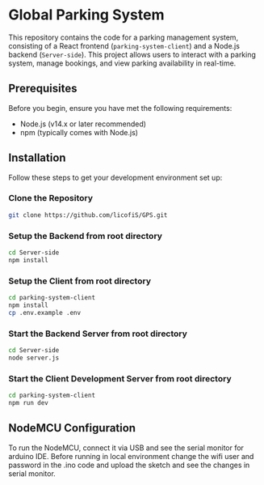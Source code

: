 # Global Parking System

This repository contains the code for a parking management system, consisting of a React frontend (`parking-system-client`) and a Node.js backend (`Server-side`). This project allows users to interact with a parking system, manage bookings, and view parking availability in real-time.

## Prerequisites

Before you begin, ensure you have met the following requirements:
- Node.js (v14.x or later recommended)
- npm (typically comes with Node.js)

## Installation

Follow these steps to get your development environment set up:

### Clone the Repository

```bash
git clone https://github.com/licofiS/GPS.git
```

### Setup the Backend from root directory
```bash
cd Server-side
npm install
```

### Setup the Client from root directory
```bash
cd parking-system-client
npm install
cp .env.example .env
```

### Start the Backend Server from root directory
```bash
cd Server-side
node server.js
```

### Start the Client Development Server from root directory
```bash
cd parking-system-client
npm run dev
```



## NodeMCU Configuration

To run the NodeMCU, connect it via USB and see the serial monitor for arduino IDE. Before running in local environment change the wifi user and password in the .ino code and upload the sketch and see the changes in serial monitor.
